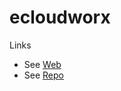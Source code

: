 # ecloudworx

Links

- See [Web](https://mr-vabs.github.io/ECloudWORX/index.html)
- See [Repo](https://github.com/Mr-vabs/ECloudWORX)
